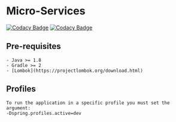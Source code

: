 # Micro-Services
[![Codacy Badge](https://api.codacy.com/project/badge/Grade/c1e53ae951024a1ab3b29815e084942a)](https://www.codacy.com?utm_source=github.com&amp;utm_medium=referral&amp;utm_content=6et/skeleton-api&amp;utm_campaign=Badge_Grade)
[![Codacy Badge](https://api.codacy.com/project/badge/Coverage/b8602f4af0c842a2a10e44fd9a0642c7)](https://www.codacy.com?utm_source=github.com&utm_medium=referral&utm_content=6et/skeleton-api&utm_campaign=Badge_Coverage)

## Pre-requisites
    - Java >= 1.8
    - Gradle >= 2
    - [Lombok](https://projectlombok.org/download.html)

## Profiles
    To run the application in a specific profile you must set the argument:
    -Dspring.profiles.active=dev